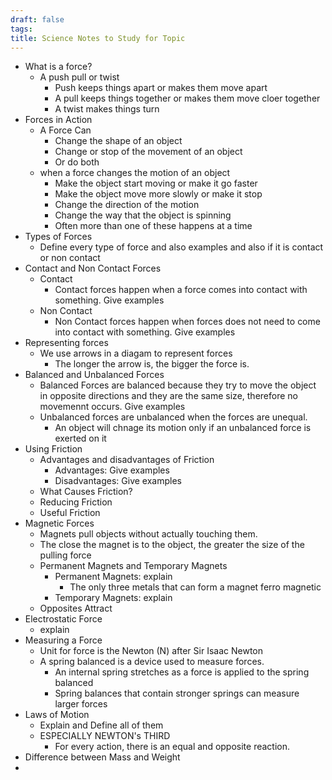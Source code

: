 ```yaml
---
draft: false
tags:
title: Science Notes to Study for Topic
---
```

- What is a force?
	- A push pull or twist
		- Push keeps things apart or makes them move apart
		- A pull keeps things together or makes them move cloer together
		- A twist makes things turn
- Forces in Action
	- A Force Can
		- Change the shape of an object
		- Change or stop of the movement of an object
		- Or do both
	- when a force changes the motion of an object
		- Make the object start moving or make it go faster
		- Make the object move more slowly or make it stop
		- Change the direction of the motion
		- Change the way that the object is spinning
		- Often more than one of these happens at a time
- Types of Forces
	- Define every type of force and also examples and also if it is contact or non contact
- Contact and Non Contact Forces
	- Contact
		- Contact forces happen when a force comes into contact with something. Give examples
	- Non Contact
		- Non Contact forces happen when forces does not need to come into contact with something. Give examples
- Representing forces
	- We use arrows in a diagam to represent forces
		- The longer the arrow is, the bigger the force is. 
- Balanced and Unbalanced Forces
	- Balanced Forces are balanced because they try to move the object in opposite directions and they are the same size, therefore no movemennt occurs. Give examples
	- Unbalanced forces are unbalanced when the forces are unequal.
		- An object will chnage its motion only if an unbalanced force is exerted on it
- Using Friction
	- Advantages and disadvantages of Friction
		- Advantages: Give examples
		- Disadvantages: Give examples
	- What Causes Friction?
	- Reducing Friction 
	- Useful Friction
- Magnetic Forces
	- Magnets pull objects without actually touching them.
	- The close the magnet is to the object, the greater the size of the pulling force
	- Permanent Magnets and Temporary Magnets
		- Permanent Magnets: explain
			- The only three metals that can form a magnet ferro magnetic
		- Temporary Magnets: explain
	- Opposites Attract
- Electrostatic Force
	- explain
- Measuring a Force
	- Unit for force is the Newton (N) after Sir Isaac Newton
	- A spring balanced is a device used to measure forces. 
		- An internal spring stretches as a force is applied to the spring balanced
		- Spring balances that contain stronger springs can measure larger forces
- Laws of Motion
	- Explain and Define all of them
	- ESPECIALLY NEWTON's THIRD
		- For every action, there is an equal and opposite reaction.
- Difference between Mass and Weight
- 
